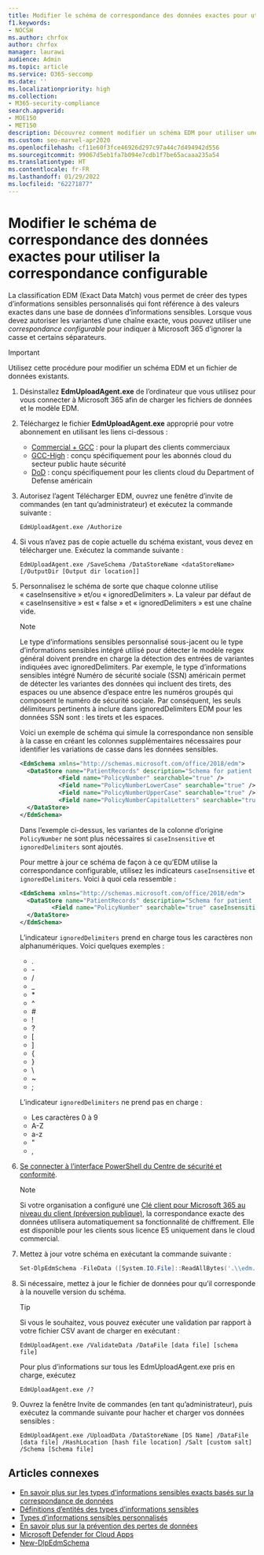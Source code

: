 ```yaml
---
title: Modifier le schéma de correspondance des données exactes pour utiliser la correspondance configurable
f1.keywords:
- NOCSH
ms.author: chrfox
author: chrfox
manager: laurawi
audience: Admin
ms.topic: article
ms.service: O365-seccomp
ms.date: ''
ms.localizationpriority: high
ms.collection:
- M365-security-compliance
search.appverid:
- MOE150
- MET150
description: Découvrez comment modifier un schéma EDM pour utiliser une correspondance configurable.
ms.custom: seo-marvel-apr2020
ms.openlocfilehash: cf11e60f3fce46926d297c97a44c7d494942d556
ms.sourcegitcommit: 99067d5eb1fa7b094e7cdb1f7be65acaaa235a54
ms.translationtype: HT
ms.contentlocale: fr-FR
ms.lasthandoff: 01/29/2022
ms.locfileid: "62271877"
---
```

# <a name="modify-exact-data-match-schema-to-use-configurable-match"></a>Modifier le schéma de correspondance des données exactes pour utiliser la correspondance configurable

La classification EDM (Exact Data Match) vous permet de créer des types d’informations sensibles personnalisés qui font référence à des valeurs exactes dans une base de données d’informations sensibles. Lorsque vous devez autoriser les variantes d’une chaîne exacte, vous pouvez utiliser une *correspondance configurable* pour indiquer à Microsoft 365 d’ignorer la casse et certains séparateurs.

> [!IMPORTANT]
> Utilisez cette procédure pour modifier un schéma EDM et un fichier de données existants.

1. Désinstallez **EdmUploadAgent.exe** de l’ordinateur que vous utilisez pour vous connecter à Microsoft 365 afin de charger les fichiers de données et le modèle EDM.

2. Téléchargez le fichier **EdmUploadAgent.exe** approprié pour votre abonnement en utilisant les liens ci-dessous :
    - [Commercial + GCC](https://go.microsoft.com/fwlink/?linkid=2088639) : pour la plupart des clients commerciaux
    - [GCC-High](https://go.microsoft.com/fwlink/?linkid=2137521) : conçu spécifiquement pour les abonnés cloud du secteur public haute sécurité
    - [DoD](https://go.microsoft.com/fwlink/?linkid=2137807) : conçu spécifiquement pour les clients cloud du Department of Defense américain

3. Autorisez l’agent Télécharger EDM, ouvrez une fenêtre d’invite de commandes (en tant qu’administrateur) et exécutez la commande suivante :

   ```dos
   EdmUploadAgent.exe /Authorize
   ```

4. Si vous n’avez pas de copie actuelle du schéma existant, vous devez en télécharger une. Exécutez la commande suivante :

   ```dos
   EdmUploadAgent.exe /SaveSchema /DataStoreName <dataStoreName> [/OutputDir [Output dir location]]
   ```

5. Personnalisez le schéma de sorte que chaque colonne utilise « caseInsensitive » et/ou « ignoredDelimiters ».  La valeur par défaut de « caseInsensitive » est « false » et « ignoredDelimiters » est une chaîne vide.

    > [!NOTE]
    > Le type d’informations sensibles personnalisé sous-jacent ou le type d’informations sensibles intégré utilisé pour détecter le modèle regex général doivent prendre en charge la détection des entrées de variantes indiquées avec ignoredDelimiters. Par exemple, le type d’informations sensibles intégré Numéro de sécurité sociale (SSN) américain permet de détecter les variantes des données qui incluent des tirets, des espaces ou une absence d’espace entre les numéros groupés qui composent le numéro de sécurité sociale. Par conséquent, les seuls délimiteurs pertinents à inclure dans ignoredDelimiters EDM pour les données SSN sont : les tirets et les espaces.

    Voici un exemple de schéma qui simule la correspondance non sensible à la casse en créant les colonnes supplémentaires nécessaires pour identifier les variations de casse dans les données sensibles.

    ```xml
    <EdmSchema xmlns="http://schemas.microsoft.com/office/2018/edm">
      <DataStore name="PatientRecords" description="Schema for patient records policy" version="1">
               <Field name="PolicyNumber" searchable="true" />
               <Field name="PolicyNumberLowerCase" searchable="true" />
               <Field name="PolicyNumberUpperCase" searchable="true" />
               <Field name="PolicyNumberCapitalLetters" searchable="true" />
      </DataStore>
    </EdmSchema>
    ```

    Dans l’exemple ci-dessus, les variantes de la colonne d’origine `PolicyNumber` ne sont plus nécessaires si `caseInsensitive` et `ignoredDelimiters` sont ajoutés.

    Pour mettre à jour ce schéma de façon à ce qu’EDM utilise la correspondance configurable, utilisez les indicateurs `caseInsensitive` et `ignoredDelimiters`. Voici à quoi cela ressemble :

    ```xml
    <EdmSchema xmlns="http://schemas.microsoft.com/office/2018/edm">
      <DataStore name="PatientRecords" description="Schema for patient records policy" version="1">
             <Field name="PolicyNumber" searchable="true" caseInsensitive="true" ignoredDelimiters="-,/,*,#,^" />
      </DataStore>
    </EdmSchema>
    ```

    L’indicateur `ignoredDelimiters` prend en charge tous les caractères non alphanumériques. Voici quelques exemples :
    - \.
    - \-
    - \/
    - \_
    - \*
    - \^
    - \#
    - \!
    - \?
    - \[
    - \]
    - \{
    - \}
    - \\
    - \~
    - \;

    L’indicateur `ignoredDelimiters` ne prend pas en charge :
    - Les caractères 0 à 9
    - A-Z
    - a-z
    - \"
    - \,

6. [Se connecter à l’interface PowerShell du Centre de sécurité et conformité](/powershell/exchange/connect-to-scc-powershell).

    > [!NOTE]
    > Si votre organisation a configuré une [Clé client pour Microsoft 365 au niveau du client (préversion publique)](customer-key-tenant-level.md#overview-of-customer-key-for-microsoft-365-at-the-tenant-level-public-preview), la correspondance exacte des données utilisera automatiquement sa fonctionnalité de chiffrement. Elle est disponible pour les clients sous licence E5 uniquement dans le cloud commercial.

7. Mettez à jour votre schéma en exécutant la commande suivante :

   ```powershell
   Set-DlpEdmSchema -FileData ([System.IO.File]::ReadAllBytes('.\\edm.xml')) -Confirm:$true
   ```

8. Si nécessaire, mettez à jour le fichier de données pour qu’il corresponde à la nouvelle version du schéma.

    > [!TIP]
    > Si vous le souhaitez, vous pouvez exécuter une validation par rapport à votre fichier CSV avant de charger en exécutant :
    >
    > `EdmUploadAgent.exe /ValidateData /DataFile [data file] [schema file]`
    >
    > Pour plus d’informations sur tous les EdmUploadAgent.exe pris en charge, exécutez
    >
    > `EdmUploadAgent.exe /?`

9. Ouvrez la fenêtre Invite de commandes (en tant qu’administrateur), puis exécutez la commande suivante pour hacher et charger vos données sensibles :

   ```dos
   EdmUploadAgent.exe /UploadData /DataStoreName [DS Name] /DataFile [data file] /HashLocation [hash file location] /Salt [custom salt] /Schema [Schema file]
   ```

## <a name="related-articles"></a>Articles connexes

- [En savoir plus sur les types d’informations sensibles exacts basés sur la correspondance de données](sit-learn-about-exact-data-match-based-sits.md#learn-about-exact-data-match-based-sensitive-information-types)
- [Définitions d’entités des types d’informations sensibles](sensitive-information-type-entity-definitions.md)
- [Types d’informations sensibles personnalisés](./sensitive-information-type-learn-about.md)
- [En savoir plus sur la prévention des pertes de données](dlp-learn-about-dlp.md)
- [Microsoft Defender for Cloud Apps](/cloud-app-security)
- [New-DlpEdmSchema](/powershell/module/exchange/new-dlpedmschema)
